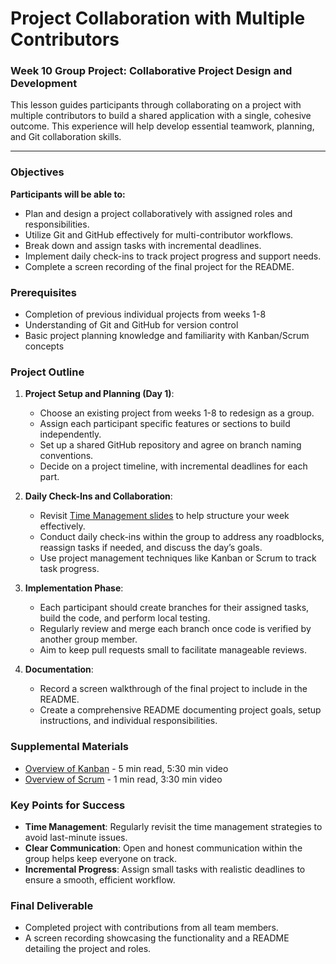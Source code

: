 # Project Collaboration with Multiple Contributors

### Week 10 Group Project: Collaborative Project Design and Development

This lesson guides participants through collaborating on a project with multiple contributors to build a shared application with a single, cohesive outcome. This experience will help develop essential teamwork, planning, and Git collaboration skills.

---

### Objectives

**Participants will be able to:**

- Plan and design a project collaboratively with assigned roles and responsibilities.
- Utilize Git and GitHub effectively for multi-contributor workflows.
- Break down and assign tasks with incremental deadlines.
- Implement daily check-ins to track project progress and support needs.
- Complete a screen recording of the final project for the README.

### Prerequisites

- Completion of previous individual projects from weeks 1-8
- Understanding of Git and GitHub for version control
- Basic project planning knowledge and familiarity with Kanban/Scrum concepts

### Project Outline

1. **Project Setup and Planning (Day 1)**:
   - Choose an existing project from weeks 1-8 to redesign as a group.
   - Assign each participant specific features or sections to build independently.
   - Set up a shared GitHub repository and agree on branch naming conventions.
   - Decide on a project timeline, with incremental deadlines for each part.

2. **Daily Check-Ins and Collaboration**:
   - Revisit [Time Management slides](https://docs.google.com/presentation/d/1VGlfYtWXQ8TEXsq4Bad0k2WZ-mK02hI3UwVXrfuUpPA/edit?usp=sharing) to help structure your week effectively.
   - Conduct daily check-ins within the group to address any roadblocks, reassign tasks if needed, and discuss the day’s goals.
   - Use project management techniques like Kanban or Scrum to track task progress.

3. **Implementation Phase**:
   - Each participant should create branches for their assigned tasks, build the code, and perform local testing.
   - Regularly review and merge each branch once code is verified by another group member.
   - Aim to keep pull requests small to facilitate manageable reviews.

4. **Documentation**:
   - Record a screen walkthrough of the final project to include in the README.
   - Create a comprehensive README documenting project goals, setup instructions, and individual responsibilities.
   
### Supplemental Materials

- [Overview of Kanban](https://www.atlassian.com/agile/kanban) - 5 min read, 5:30 min video
- [Overview of Scrum](https://www.atlassian.com/agile/scrum) - 1 min read, 3:30 min video

### Key Points for Success

- **Time Management**: Regularly revisit the time management strategies to avoid last-minute issues.
- **Clear Communication**: Open and honest communication within the group helps keep everyone on track.
- **Incremental Progress**: Assign small tasks with realistic deadlines to ensure a smooth, efficient workflow.

### Final Deliverable

- Completed project with contributions from all team members.
- A screen recording showcasing the functionality and a README detailing the project and roles.


